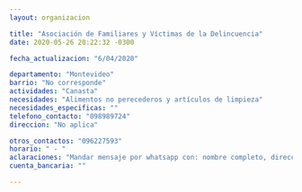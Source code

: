```yaml
---
layout: organizacion

title: "Asociación de Familiares y Víctimas de la Delincuencia"
date: 2020-05-26 20:22:32 -0300

fecha_actualizacion: "6/04/2020"

departamento: "Montevideo"
barrio: "No corresponde"
actividades: "Canasta"
necesidades: "Alimentos no perecederos y artículos de limpieza"
necesidades_especificas: ""
telefono_contacto: "098989724"
direccion: "No aplica"

otros_contactos: "096227593"
horario: " - "
aclaraciones: "Mandar mensaje por whatsapp con: nombre completo, dirección, barrio, donación a realizar, días y horarios a retirar."
cuenta_bancaria: ""

---
```

